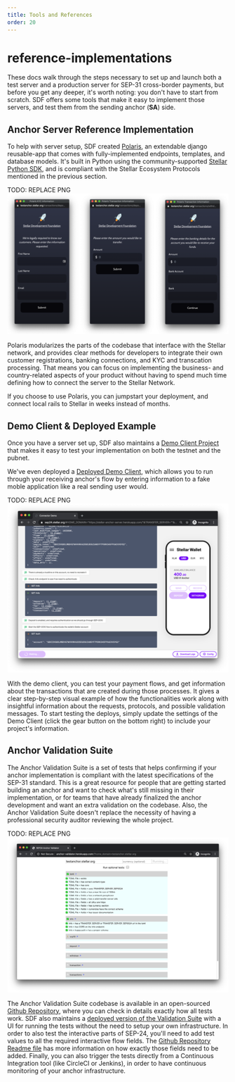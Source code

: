 ```yaml
---
title: Tools and References
order: 20
---
```


# reference-implementations

These docs walk through the steps necessary to set up and launch both a test server and a production server for SEP-31 cross-border payments, but before you get any deeper, it's worth noting: you don't have to start from scratch. SDF offers some tools that make it easy to implement those servers, and test them from the sending anchor \(**SA**\) side.

## Anchor Server Reference Implementation

To help with server setup, SDF created [Polaris](https://github.com/stellar/django-polaris), an extendable django reusable-app that comes with fully-implemented endpoints, templates, and database models. It's built in Python using the community-supported [Stellar Python SDK](https://github.com/StellarCN/py-stellar-base), and is compliant with the Stellar Ecosystem Protocols mentioned in the previous section.

TODO: REPLACE PNG ![Screenshots of the reference implementation](../../../../.gitbook/assets/polaris.png)

Polaris modularizes the parts of the codebase that interface with the Stellar network, and provides clear methods for developers to integrate their own customer registrations, banking connections, and KYC and transcation processing. That means you can focus on implementing the business- and country-related aspects of your product without having to spend much time defining how to connect the server to the Stellar Network.

If you choose to use Polaris, you can jumpstart your deployment, and connect local rails to Stellar in weeks instead of months.

## Demo Client & Deployed Example

Once you have a server set up, SDF also maintains a [Demo Client Project](https://github.com/stellar/sep31-demo-client) that makes it easy to test your implementation on both the testnet and the pubnet.

We've even deployed a [Deployed Demo Client](https://sep31-demo-client.netlify.app), which allows you to run through your receiving anchor's flow by entering information to a fake moble application like a real sending user would.

TODO: REPLACE PNG ![Screenshot of the demo client](../../../../.gitbook/assets/demo-client.png)

With the demo client, you can test your payment flows, and get information about the transactions that are created during those processes. It gives a clear step-by-step visual example of how the functionalities work along with insightful information about the requests, protocols, and possible validation messages. To start testing the deploys, simply update the settings of the Demo Client \(click the gear button on the bottom right\) to include your project's information.

## Anchor Validation Suite

The Anchor Validation Suite is a set of tests that helps confirming if your anchor implementation is compliant with the latest specifications of the SEP-31 standard. This is a great resource for people that are getting started building an anchor and want to check what's still missing in their implementation, or for teams that have already finalized the anchor development and want an extra validation on the codebase. Also, the Anchor Validation Suite doesn't replace the necessity of having a professional security auditor reviewing the whole project.

TODO: REPLACE PNG ![Screenshot of the Anchor Validation Suite&apos;s UI](../../../../.gitbook/assets/anchor-validation-suite.png)

The Anchor Validation Suite codebase is available in an open-sourced [Github Repository](https://github.com/stellar/transfer-server-validator/), where you can check in details exactly how all tests work. SDF also maintains a [deployed version of the Validation Suite](http://anchor-validator.stellar.org/) with a UI for running the tests without the need to setup your own infrastructure. In order to also test the interactive parts of SEP-24, you'll need to add test values to all the required interactive flow fields. The [Github Repository Readme file](https://github.com/stellar/transfer-server-validator/#providing-field-values) has more information on how exactly those fields need to be added. Finally, you can also trigger the tests directly from a Continuous Integration tool \(like CircleCI or Jenkins\), in order to have continuous monitoring of your anchor infrastructure.

